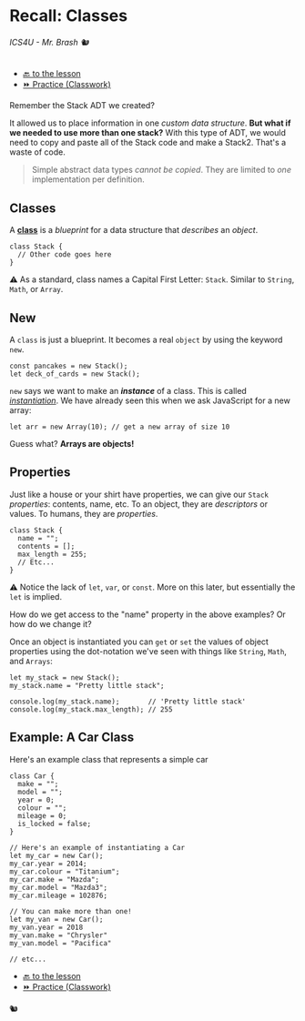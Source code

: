 # Recall: Classes

###### ICS4U - Mr. Brash 🐿️

- [🔙 to the lesson](./README.md)
- [⏩ Practice (Classwork)](./PRACTICE.md)

Remember the Stack ADT we created?

It  allowed us to place information in one _custom data structure_. **But what if we needed to use more than one stack?** With this type of ADT, we would need to copy and paste all of the Stack code and make a Stack2. That's a waste of code.

> Simple abstract data types _cannot be copied_. They are limited to _one_ implementation per definition.

## Classes
A **[class](https://brilliant.org/wiki/classes-oop/)** is a _blueprint_ for a data structure that _describes_ an _object_.

```JS
class Stack {
  // Other code goes here
}
```

⚠️ As a standard, class names a Capital First Letter: `Stack`. Similar to `String`, `Math`, or `Array`.



## New

A `class` is just a blueprint. It becomes a real `object` by using the keyword `new`.

```JS
const pancakes = new Stack();
let deck_of_cards = new Stack();
```

`new` says we want to make an **_instance_** of a class. This is called _[instantiation](https://www.techtarget.com/whatis/definition/instantiation)_. We have already seen this when we ask JavaScript for a new array:

```JS
let arr = new Array(10); // get a new array of size 10
```

Guess what? **Arrays are objects!**

## Properties

Just like a house or your shirt have properties, we can give our `Stack` _properties_: contents, name, etc. To an object, they are _descriptors_ or values. To humans, they are _properties_.

```JS
class Stack {
  name = "";
  contents = [];
  max_length = 255;
  // Etc...
}
```

⚠️ Notice the lack of `let`, `var`, or `const`. More on this later, but essentially the `let` is implied. 


How do we get access to the "name" property in the above examples? Or how do we change it?

Once an object is instantiated you can `get` or `set` the values of object properties using the dot-notation we've seen with things like `String`, `Math`, and `Arrays`:
```JS
let my_stack = new Stack();
my_stack.name = "Pretty little stack";

console.log(my_stack.name);       // 'Pretty little stack'
console.log(my_stack.max_length); // 255
```

## Example: A Car Class

Here's an example class that represents a simple car
```JS
class Car {
  make = "";
  model = "";
  year = 0;
  colour = "";
  mileage = 0;
  is_locked = false;
}

// Here's an example of instantiating a Car
let my_car = new Car();
my_car.year = 2014;
my_car.colour = "Titanium";
my_car.make = "Mazda";
my_car.model = "Mazda3";
my_car.mileage = 102876;

// You can make more than one!
let my_van = new Car();
my_van.year = 2018
my_van.make = "Chrysler"
my_van.model = "Pacifica"

// etc...
```

- [🔙 to the lesson](./README.md)
- [⏩ Practice (Classwork)](./PRACTICE.md)

🐿️